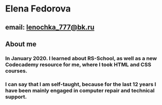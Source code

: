 # Elena Fedorova
## email: lenochka_777@bk.ru

## About me
### In January 2020. I learned about RS-School, as well as a new Codecademy resource for me, where I took HTML and CSS courses.
### I can say that I am self-taught, because for the last 12 years I have been mainly engaged in computer repair and technical support.

